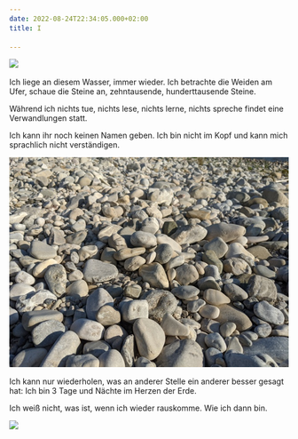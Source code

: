 ```yaml
---
date: 2022-08-24T22:34:05.000+02:00
title: I

---
```


![](/uploads/pxl_20220824_155407669.jpg)

Ich liege an diesem Wasser, immer wieder. Ich betrachte die Weiden am Ufer, schaue die Steine an, zehntausende, hunderttausende Steine.

Während ich nichts tue, nichts lese, nichts lerne, nichts spreche findet eine Verwandlungen statt.

Ich kann ihr noch keinen Namen geben. Ich bin nicht im Kopf und kann mich sprachlich nicht verständigen.

![](/uploads/pxl_20220824_155907983.jpg)

Ich kann nur wiederholen, was an anderer Stelle ein anderer besser gesagt hat: Ich bin 3 Tage und Nächte im Herzen der Erde.

Ich weiß nicht, was ist, wenn ich wieder rauskomme. Wie ich dann bin.

![](/uploads/pxl_20220824_160950540.jpg)